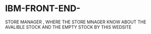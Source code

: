 # IBM-FRONT-END-
STORE MANAGER , WHERE THE STORE MNAGER KNOW ABOUT THE AVALIBLE STOCK AND THE EMPTY STOCK BY THIS WEDSITE
